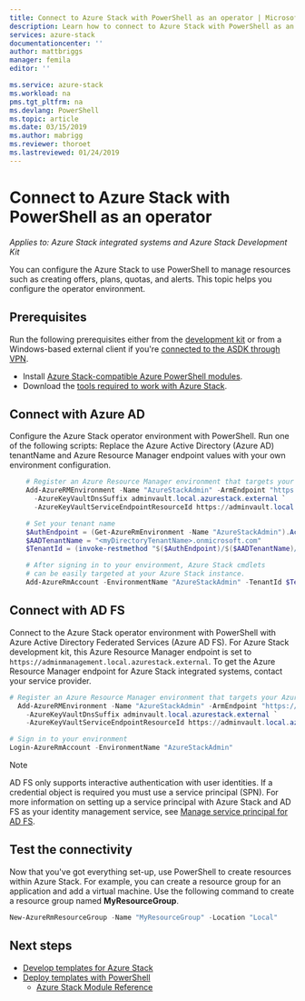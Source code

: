 ```yaml
---
title: Connect to Azure Stack with PowerShell as an operator | Microsoft Docs
description: Learn how to connect to Azure Stack with PowerShell as an operator
services: azure-stack
documentationcenter: ''
author: mattbriggs
manager: femila
editor: ''

ms.service: azure-stack
ms.workload: na
pms.tgt_pltfrm: na
ms.devlang: PowerShell
ms.topic: article
ms.date: 03/15/2019
ms.author: mabrigg
ms.reviewer: thoroet
ms.lastreviewed: 01/24/2019
---
```


# Connect to Azure Stack with PowerShell as an operator

*Applies to: Azure Stack integrated systems and Azure Stack Development Kit*

You can configure the Azure Stack to use PowerShell to manage resources such as creating offers, plans, quotas, and alerts. This topic helps you configure the operator environment.

## Prerequisites

Run the following prerequisites either from the [development kit](./asdk/asdk-connect.md#connect-with-rdp) or from a Windows-based external client if you're [connected to the ASDK through VPN](./asdk/asdk-connect.md#connect-with-vpn). 

 - Install [Azure Stack-compatible Azure PowerShell modules](azure-stack-powershell-install.md).  
 - Download the [tools required to work with Azure Stack](azure-stack-powershell-download.md).  

## Connect with Azure AD

Configure the Azure Stack operator environment with PowerShell. Run one of the following scripts: Replace the Azure Active Directory (Azure AD) tenantName and Azure Resource Manager endpoint values with your own environment configuration. 

```powershell  
    # Register an Azure Resource Manager environment that targets your Azure Stack instance. Get your Azure Resource Manager endpoint value from your service provider.
    Add-AzureRMEnvironment -Name "AzureStackAdmin" -ArmEndpoint "https://adminmanagement.local.azurestack.external" `
      -AzureKeyVaultDnsSuffix adminvault.local.azurestack.external `
      -AzureKeyVaultServiceEndpointResourceId https://adminvault.local.azurestack.external

    # Set your tenant name
    $AuthEndpoint = (Get-AzureRmEnvironment -Name "AzureStackAdmin").ActiveDirectoryAuthority.TrimEnd('/')
    $AADTenantName = "<myDirectoryTenantName>.onmicrosoft.com"
    $TenantId = (invoke-restmethod "$($AuthEndpoint)/$($AADTenantName)/.well-known/openid-configuration").issuer.TrimEnd('/').Split('/')[-1]

    # After signing in to your environment, Azure Stack cmdlets
    # can be easily targeted at your Azure Stack instance.
    Add-AzureRmAccount -EnvironmentName "AzureStackAdmin" -TenantId $TenantId
```

## Connect with AD FS

Connect to the Azure Stack operator environment with PowerShell with Azure Active Directory Federated Services (Azure AD FS). For Azure Stack development kit, this Azure Resource Manager endpoint is set to `https://adminmanagement.local.azurestack.external`. To get the Azure Resource Manager endpoint for Azure Stack integrated systems, contact your service provider.


  ```powershell  
  # Register an Azure Resource Manager environment that targets your Azure Stack instance. Get your Azure Resource Manager endpoint value from your service provider.
    Add-AzureRMEnvironment -Name "AzureStackAdmin" -ArmEndpoint "https://adminmanagement.local.azurestack.external" `
      -AzureKeyVaultDnsSuffix adminvault.local.azurestack.external `
      -AzureKeyVaultServiceEndpointResourceId https://adminvault.local.azurestack.external

  # Sign in to your environment
  Login-AzureRmAccount -EnvironmentName "AzureStackAdmin"
  ```

> [!Note]  
> AD FS only supports interactive authentication with user identities. If a credential object is required you must use a service principal (SPN). For more information on setting up a service principal with Azure Stack and AD FS as your identity management service, see [Manage service principal for AD FS](azure-stack-create-service-principals.md#manage-service-principal-for-ad-fs).

## Test the connectivity

Now that you've got everything set-up, use PowerShell to create resources within Azure Stack. For example, you can create a resource group for an application and add a virtual machine. Use the following command to create a resource group named **MyResourceGroup**.

```powershell  
New-AzureRmResourceGroup -Name "MyResourceGroup" -Location "Local"
```

## Next steps

- [Develop templates for Azure Stack](user/azure-stack-develop-templates.md)
- [Deploy templates with PowerShell](user/azure-stack-deploy-template-powershell.md)
  - [Azure Stack Module Reference](https://docs.microsoft.com/powershell/azure/azure-stack/overview)  
